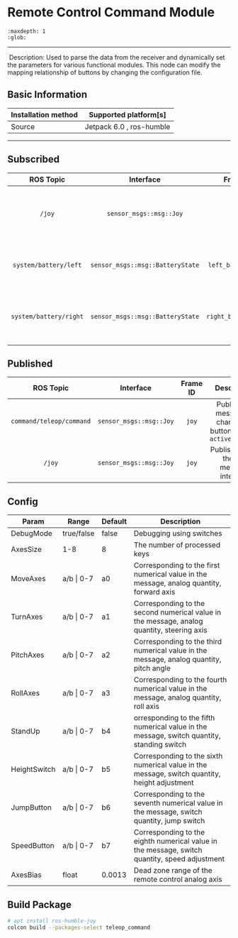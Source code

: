 # Remote Control Command Module

```{toctree}
:maxdepth: 1
:glob:
```

------

​	Description: Used to parse the data from the receiver and dynamically set the parameters for various functional modules. This node can modify the mapping relationship of buttons by changing the configuration file.

## Basic Information

| Installation method | Supported platform[s]    |
| ------------------- | ------------------------ |
| Source              | Jetpack 6.0 , ros-humble |

------

## Subscribed

|       ROS Topic        |            Interface             |       Frame ID       |       Description        |
| :--------------------: | :------------------------------: | :------------------: | :----------------------: |
|         `/joy`         |     `sensor_msgs::msg::Joy`      |        `joy`         | For receiving nodes from third-party remote controllers |
| `system/battery/left`  | `sensor_msgs::msg::BatteryState` | `left_battery_info`  |  Remote Control Displaying Left Battery Information |
| `system/battery/right` | `sensor_msgs::msg::BatteryState` | `right_battery_info` |  Remote Control Displaying Right Battery Information  |

## Published

|        ROS Topic         |        Interface        | Frame ID |              Description               |
| :----------------------: | :---------------------: | :------: | :------------------------------------: |
| `command/teleop/command` | `sensor_msgs::msg::Joy` |  `joy`   | Publish the message to change the button order to `active_command`|
|          `/joy`          | `sensor_msgs::msg::Joy` |  `joy`   |        Publish data to the Joy message interface        |

## Config
| Param        | Range          | Default | Description                             |
|--------------|----------------|---------|-----------------------------------------|
| DebugMode    | true/false     | false   | Debugging using switches                         |
| AxesSize     | 1-8            | 8       |The number of processed keys             |
| MoveAxes     | a/b \| 0-7     | a0      | Corresponding to the first numerical value in the message, analog quantity, forward axis   |
| TurnAxes     | a/b \| 0-7     | a1      | Corresponding to the second numerical value in the message, analog quantity, steering axis   |
| PitchAxes    | a/b \| 0-7     | a2      | Corresponding to the third numerical value in the message, analog quantity, pitch angle   |
| RollAxes     | a/b \| 0-7     | a3      | Corresponding to the fourth numerical value in the message, analog quantity, roll axis   |
| StandUp      | a/b \| 0-7     | b4      | orresponding to the fifth numerical value in the message, switch quantity, standing switch |
| HeightSwitch | a/b \| 0-7     | b5      | Corresponding to the sixth numerical value in the message, switch quantity, height adjustment  |
| JumpButton   | a/b \| 0-7     | b6      | Corresponding to the seventh numerical value in the message, switch quantity, jump switch |
| SpeedButton  | a/b \| 0-7     | b7      | Corresponding to the eighth numerical value in the message, switch quantity, speed adjustment  |
| AxesBias     | float       | 0.0013  | Dead zone range of the remote control analog axis              |

## Build Package

```bash
# apt install ros-humble-joy
colcon build --packages-select teleop_command
```

